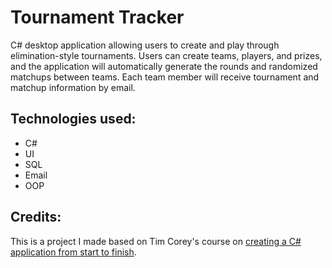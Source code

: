 # Tournament Tracker
C# desktop application allowing users to create and play through elimination-style tournaments. Users can create teams, players, and prizes, and the application will automatically generate the rounds and randomized matchups between teams. Each team member will receive tournament and matchup information by email.

## Technologies used:

* C#
* UI
* SQL
* Email
* OOP

## Credits:

This is a project I made based on Tim Corey's course on [creating a C# application from start to finish](https://pages.github.com/](https://www.youtube.com/watch?v=HalXZUHfKLA&list=PLLWMQd6PeGY3t63w-8MMIjIyYS7MsFcCi)).
